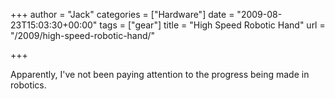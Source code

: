 +++
author = "Jack"
categories = ["Hardware"]
date = "2009-08-23T15:03:30+00:00"
tags = ["gear"]
title = "High Speed Robotic Hand"
url = "/2009/high-speed-robotic-hand/"

+++

Apparently, I've not been paying attention to the progress being made in robotics.